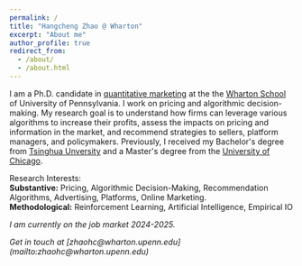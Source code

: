 ```yaml
---
permalink: /
title: "Hangcheng Zhao @ Wharton"
excerpt: "About me"
author_profile: true
redirect_from: 
  - /about/
  - /about.html
---
```


<!-- Adding a half line of space -->
<div style="margin-top: 1em;"></div>

I am a Ph.D. candidate in [quantitative marketing](https://marketing.wharton.upenn.edu/phd-program-in-marketing/) at the the [Wharton School](https://www.wharton.upenn.edu/) of University of Pennsylvania. I work on pricing and algorithmic decision-making. My research goal is to understand how firms can leverage various algorithms to increase their profits, assess the impacts on pricing and information in the market, and recommend strategies to sellers, platform managers, and policymakers. Previously, I received my Bachelor's degree from [Tsinghua Unversity](https://www.tsinghua.edu.cn/en/) and a Master's degree from the [University of Chicago](https://www.uchicago.edu/en). 

<!-- Adding a half line of space -->
<div style="margin-top: 1em;"></div>

Research Interests:  
**Substantive:**  Pricing, Algorithmic Decision-Making, Recommendation Algorithms, Advertising, Platforms, Online Marketing.<br>
 **Methodological:** Reinforcement Learning, Artificial Intelligence, Empirical IO

<!-- Adding a half line of space -->
<div style="margin-top: 1em;"></div>

<i>I am currently on the job market 2024-2025.<i>

<!-- Adding a half line of space -->
<div style="margin-top: 1em;"></div>
Get in touch at [zhaohc@wharton.upenn.edu](mailto:zhaohc@wharton.upenn.edu)
